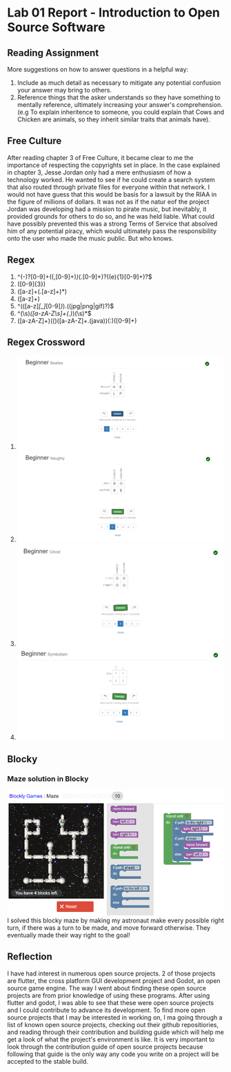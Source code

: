 # Lab 01 Report - Introduction to Open Source Software

## Reading Assignment
More suggestions on how to answer questions in a helpful way:
1. Include as much detail as necessary to mitigate any potential confusion your answer may bring to others.
2. Reference things that the asker understands so they have something to mentally reference, ultimately increasing your answer's comprehension. (e.g To explain inheritence to someone, you could explain that Cows and Chicken are animals, so they inherit similar traits that animals have).

## Free Culture
After reading chapter 3 of Free Culture, it became clear to me the importance of respecting the copyrights set in place. In the case explained in chapter 3, Jesse Jordan only had a mere enthusiasm of how a technology worked. He wanted to see if he could create a search system that also routed through private files for everyone within that network. I would not have guess that this would be basis for a lawsuit by the RIAA in the figure of millions of dollars. It was not as if the natur eof the project Jordan was developing had a mission to pirate music, but inevitably, it provided grounds for others to do so, and he was held liable. What could have possibly prevented this was a strong Terms of Service that absolved him of any potential piracy, which would ultimately pass the responsibility onto the user who made the music public. But who knows.

## Regex
1. ^(-)?[0-9]+((,[0-9]+)*)*(\.[0-9]+)?((e){1}[0-9]+)?$
2. ([0-9]{3})
3. ([a-z]+(\.[a-z]+)*)
4. ([a-z]+)
5. ^(([a-z]*[_]*[0-9]*)*)\.((jpg|png|gif)?)$ 
6. ^(\s)*([a-zA-Z\s]+(\.)*)(\s)*$ 
7. ([a-zA-Z]+)(\()([a-zA-Z]+\.(java))(:)([0-9]+) 

## Regex Crossword
1. ![Problem 1](screenshots/crossword_1.png)
2. ![Problem 2](screenshots/crossword_2.png)
3. ![Problem 3](screenshots/crossword_3.png)
4. ![Problem 4](screenshots/crossword_4.png)

## Blocky
### Maze solution in Blocky
![blocky maze demolished](screenshots/blocky1.png)
I solved this blocky maze by making my astronaut make every possible right turn, if there was a turn to be made, and move forward otherwise. They eventually made their way right to the goal!

## Reflection
I have had interest in numerous open source projects. 2 of those projects are flutter, the cross platform GUI development project and Godot, an open source game engine. The way I went about finding these open source projects are from prior knowledge of using these programs. After using flutter and godot, I was able to see that these were open source projects and I could contribute to advance its development. To find more open source projects that I may be interested in working on, I ma going through a list of known open source projects, checking out their github repositiories, and reading through their contribution and building guide which will help me get a look of what the project's environment is like. It is very important to look through the contribution guide of open source projects because following that guide is the only way any code you write on a project will be accepted to the stable build.
